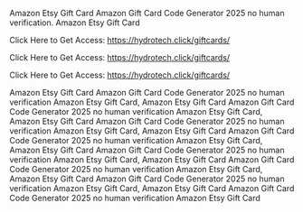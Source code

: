 Amazon Etsy Gift Card Amazon Gift Card Code Generator 2025 no human verification. Amazon Etsy Gift Card

Click Here to Get Access: https://hydrotech.click/giftcards/

Click Here to Get Access: https://hydrotech.click/giftcards/

Click Here to Get Access: https://hydrotech.click/giftcards/

Amazon Etsy Gift Card Amazon Gift Card Code Generator 2025 no human verification Amazon Etsy Gift Card, Amazon Etsy Gift Card Amazon Gift Card Code Generator 2025 no human verification Amazon Etsy Gift Card, Amazon Etsy Gift Card Amazon Gift Card Code Generator 2025 no human verification Amazon Etsy Gift Card, Amazon Etsy Gift Card Amazon Gift Card Code Generator 2025 no human verification Amazon Etsy Gift Card, Amazon Etsy Gift Card Amazon Gift Card Code Generator 2025 no human verification Amazon Etsy Gift Card, Amazon Etsy Gift Card Amazon Gift Card Code Generator 2025 no human verification Amazon Etsy Gift Card, Amazon Etsy Gift Card Amazon Gift Card Code Generator 2025 no human verification Amazon Etsy Gift Card, Amazon Etsy Gift Card Amazon Gift Card Code Generator 2025 no human verification Amazon Etsy Gift Card
